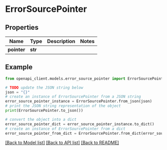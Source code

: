 # ErrorSourcePointer


## Properties

Name | Type | Description | Notes
------------ | ------------- | ------------- | -------------
**pointer** | **str** |  | 

## Example

```python
from openapi_client.models.error_source_pointer import ErrorSourcePointer

# TODO update the JSON string below
json = "{}"
# create an instance of ErrorSourcePointer from a JSON string
error_source_pointer_instance = ErrorSourcePointer.from_json(json)
# print the JSON string representation of the object
print(ErrorSourcePointer.to_json())

# convert the object into a dict
error_source_pointer_dict = error_source_pointer_instance.to_dict()
# create an instance of ErrorSourcePointer from a dict
error_source_pointer_from_dict = ErrorSourcePointer.from_dict(error_source_pointer_dict)
```
[[Back to Model list]](../README.md#documentation-for-models) [[Back to API list]](../README.md#documentation-for-api-endpoints) [[Back to README]](../README.md)


